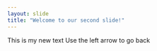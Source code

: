 ```yaml
---
layout: slide
title: "Welcome to our second slide!"
---
```

This is my new text
Use the left arrow to go back
